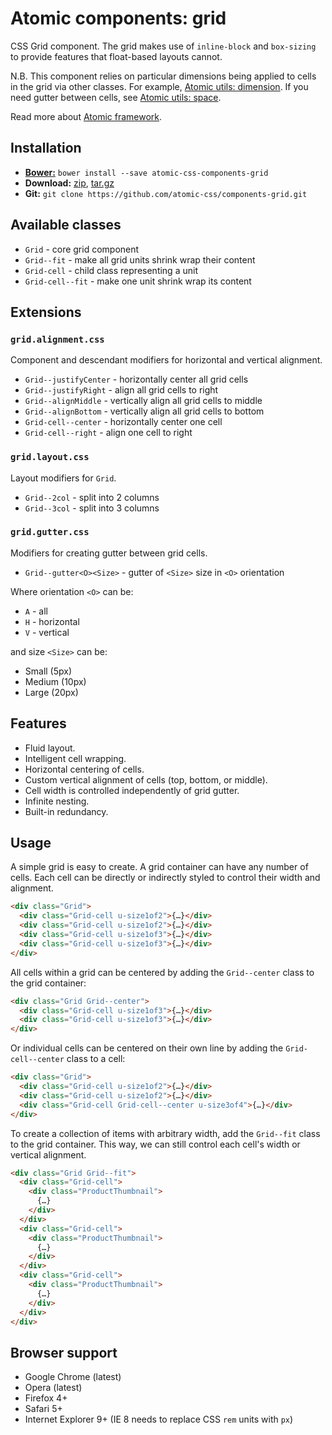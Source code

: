 # Atomic components: grid

CSS Grid component. The grid makes use of `inline-block` and
`box-sizing` to provide features that float-based layouts cannot.

N.B. This component relies on particular dimensions being applied to cells in
the grid via other classes. For example,
[Atomic utils: dimension](https://github.com/atomic-css/utils-dimension).
If you need gutter between cells, see
[Atomic utils: space](https://github.com/atomic-css/utils-space).

Read more about [Atomic framework](https://github.com/atomic-css/atomic).

## Installation

* [__Bower:__](http://bower.io)
  `bower install --save atomic-css-components-grid`
* __Download:__
  [zip](https://github.com/atomic-css/components-grid/zipball/master),
  [tar.gz](https://github.com/atomic-css/components-grid/tarball/master)
* __Git:__ `git clone https://github.com/atomic-css/components-grid.git`

## Available classes

* `Grid` - core grid component
* `Grid--fit` - make all grid units shrink wrap their content
* `Grid-cell` - child class representing a unit
* `Grid-cell--fit` - make one unit shrink wrap its content

## Extensions

### `grid.alignment.css`

Component and descendant modifiers for horizontal and vertical alignment.

* `Grid--justifyCenter` - horizontally center all grid cells
* `Grid--justifyRight` - align all grid cells to right
* `Grid--alignMiddle` - vertically align all grid cells to middle
* `Grid--alignBottom` - vertically align all grid cells to bottom
* `Grid-cell--center` - horizontally center one cell
* `Grid-cell--right` - align one cell to right

### `grid.layout.css`

Layout modifiers for `Grid`.

* `Grid--2col` - split into 2 columns
* `Grid--3col` - split into 3 columns

### `grid.gutter.css`

Modifiers for creating gutter between grid cells.

* `Grid--gutter<O><Size>` - gutter of `<Size>` size in `<O>` orientation

Where orientation `<O>` can be:

* `A` - all
* `H` - horizontal
* `V` - vertical

and size `<Size>` can be:

* Small (5px)
* Medium (10px)
* Large (20px)

## Features

* Fluid layout.
* Intelligent cell wrapping.
* Horizontal centering of cells.
* Custom vertical alignment of cells (top, bottom, or middle).
* Cell width is controlled independently of grid gutter.
* Infinite nesting.
* Built-in redundancy.

## Usage

A simple grid is easy to create. A grid container can have any number of cells.
Each cell can be directly or indirectly styled to control their width and
alignment.

```html
<div class="Grid">
  <div class="Grid-cell u-size1of2">{…}</div>
  <div class="Grid-cell u-size1of2">{…}</div>
  <div class="Grid-cell u-size1of3">{…}</div>
  <div class="Grid-cell u-size1of3">{…}</div>
</div>
```

All cells within a grid can be centered by adding the `Grid--center` class to
the grid container:

```html
<div class="Grid Grid--center">
  <div class="Grid-cell u-size1of3">{…}</div>
  <div class="Grid-cell u-size1of3">{…}</div>
</div>
```

Or individual cells can be centered on their own line by adding the
`Grid-cell--center` class to a cell:

```html
<div class="Grid">
  <div class="Grid-cell u-size1of2">{…}</div>
  <div class="Grid-cell u-size1of2">{…}</div>
  <div class="Grid-cell Grid-cell--center u-size3of4">{…}</div>
</div>
```

To create a collection of items with arbitrary width, add the `Grid--fit` class
to the grid container. This way, we can still control each cell's width or
vertical alignment.

```html
<div class="Grid Grid--fit">
  <div class="Grid-cell">
    <div class="ProductThumbnail">
      {…}
    </div>
  </div>
  <div class="Grid-cell">
    <div class="ProductThumbnail">
      {…}
    </div>
  </div>
  <div class="Grid-cell">
    <div class="ProductThumbnail">
      {…}
    </div>
  </div>
</div>
```

## Browser support

* Google Chrome (latest)
* Opera (latest)
* Firefox 4+
* Safari 5+
* Internet Explorer 9+ (IE 8 needs to replace CSS `rem` units with `px`)